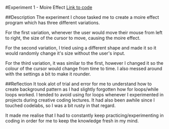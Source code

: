 #Experiment 1 - Moire Effect
[Link to code](/Experiment_1/index.html)

##Description
The experiment I chose tasked me to create a moire effect program which has three different variations. 

For the first variation, whenever the user would move their mouse from left to right, the size of the cursor to move, causing the moire effect.

For the second variation, I tried using a different shape and made it so it would randomly change it's size without the user's input.

For the third variation, it was similar to the first, however I changed it so the colour of the cursor would change from time to time. I also messed around with the settings a bit to make it rounder.

##Reflection
It took alot of trial and error for me to understand how to create background pattern as I had slightly forgotten how for loops/while loops worked. I tended to avoid using for loops whenever I experimented in projects during creative coding lectures. It had also been awhile since I touched codelabs, so I was a bit rusty in that regard. 

It made me realise that I had to constantly keep practicing/experimenting in coding in order for me to keep the knowledge fresh in my mind. 


